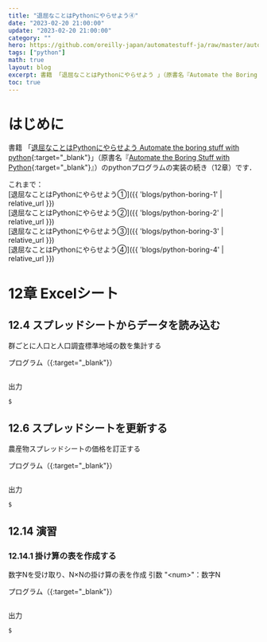 ```yaml
---
title: "退屈なことはPythonにやらせよう④"
date: "2023-02-20 21:00:00"
update: "2023-02-20 21:00:00"
category: ""
hero: https://github.com/oreilly-japan/automatestuff-ja/raw/master/automate-the-boring-stuff-with-python.png
tags: ["python"]
math: true
layout: blog
excerpt: 書籍 「退屈なことはPythonにやらせよう 」（原書名『Automate the Boring Stuff with Python』）のpythonプログラムの実装の続き（12章）です。
toc: true
---
```


# はじめに

書籍 「[退屈なことはPythonにやらせよう Automate the boring stuff with python](https://www.oreilly.co.jp/books/9784873117782/){:target="_blank"}」（原書名『[Automate the Boring Stuff with Python](https://www.nostarch.com/automatestuff){:target="_blank"}』）のpythonプログラムの実装の続き（12章）です．

これまで：  
[退屈なことはPythonにやらせよう①]({{ 'blogs/python-boring-1' | relative_url }})  
[退屈なことはPythonにやらせよう②]({{ 'blogs/python-boring-2' | relative_url }})  
[退屈なことはPythonにやらせよう③]({{ 'blogs/python-boring-3' | relative_url }})  
[退屈なことはPythonにやらせよう④]({{ 'blogs/python-boring-4' | relative_url }})

<!--more-->

# 12章 Excelシート
## 12.4 スプレッドシートからデータを読み込む
群ごとに人口と人口調査標準地域の数を集計する

プログラム（[](){:target="_blank"}）
```python

```

出力
```console
$ 
```

## 12.6 スプレッドシートを更新する
農産物スプレッドシートの価格を訂正する

プログラム（[](){:target="_blank"}）
```python

```

出力
```console
$ 
```

## 12.14 演習
### 12.14.1 掛け算の表を作成する
数字Nを受け取り、N×Nの掛け算の表を作成
引数 "\<num\>"：数字N

プログラム（[](){:target="_blank"}）
```python

```

出力
```console
$ 
```
